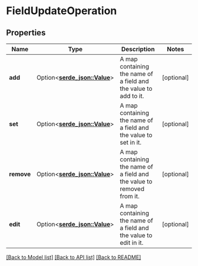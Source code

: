 # FieldUpdateOperation

## Properties

Name | Type | Description | Notes
------------ | ------------- | ------------- | -------------
**add** | Option<[**serde_json::Value**](serde_json::Value.md)> | A map containing the name of a field and the value to add to it. | [optional]
**set** | Option<[**serde_json::Value**](serde_json::Value.md)> | A map containing the name of a field and the value to set in it. | [optional]
**remove** | Option<[**serde_json::Value**](serde_json::Value.md)> | A map containing the name of a field and the value to removed from it. | [optional]
**edit** | Option<[**serde_json::Value**](serde_json::Value.md)> | A map containing the name of a field and the value to edit in it. | [optional]

[[Back to Model list]](../README.md#documentation-for-models) [[Back to API list]](../README.md#documentation-for-api-endpoints) [[Back to README]](../README.md)



